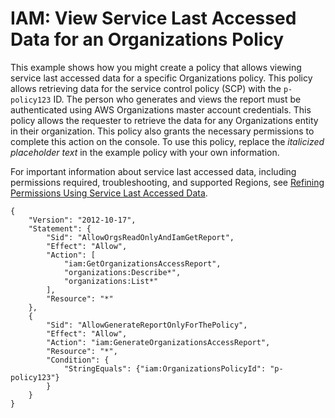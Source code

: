 # IAM: View Service Last Accessed Data for an Organizations Policy<a name="reference_policies_examples_iam_service-accessed-data-orgs"></a>

This example shows how you might create a policy that allows viewing service last accessed data for a specific Organizations policy\. This policy allows retrieving data for the service control policy \(SCP\) with the `p-policy123` ID\. The person who generates and views the report must be authenticated using AWS Organizations master account credentials\. This policy allows the requester to retrieve the data for any Organizations entity in their organization\. This policy also grants the necessary permissions to complete this action on the console\. To use this policy, replace the *italicized placeholder text* in the example policy with your own information\.

For important information about service last accessed data, including permissions required, troubleshooting, and supported Regions, see [Refining Permissions Using Service Last Accessed Data](access_policies_access-advisor.md)\.

```
{
    "Version": "2012-10-17",
    "Statement": {
        "Sid": "AllowOrgsReadOnlyAndIamGetReport",
        "Effect": "Allow",
        "Action": [
            "iam:GetOrganizationsAccessReport",
            "organizations:Describe*",
            "organizations:List*"
        ],
        "Resource": "*"
    },
    {
        "Sid": "AllowGenerateReportOnlyForThePolicy",
        "Effect": "Allow",
        "Action": "iam:GenerateOrganizationsAccessReport",
        "Resource": "*",
        "Condition": {
            "StringEquals": {"iam:OrganizationsPolicyId": "p-policy123"}
        }
    }
}
```